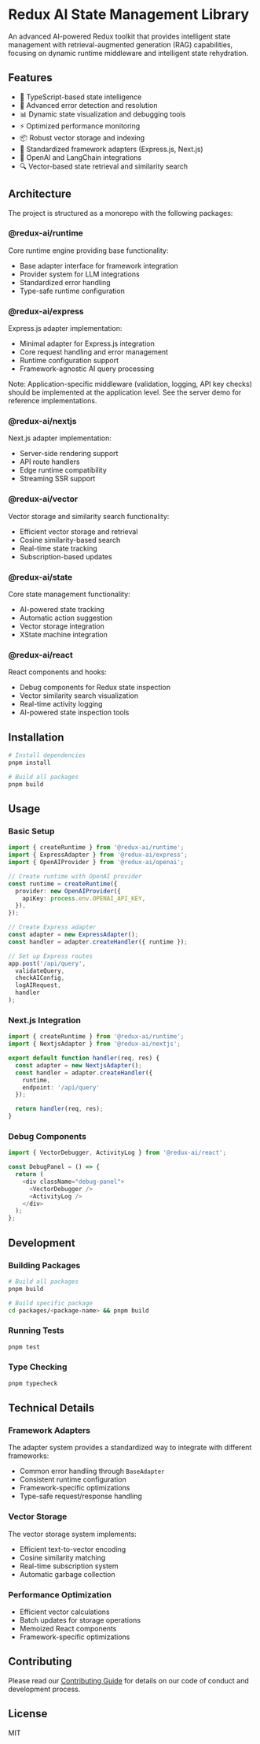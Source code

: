 # Redux AI State Management Library

An advanced AI-powered Redux toolkit that provides intelligent state management with retrieval-augmented generation (RAG) capabilities, focusing on dynamic runtime middleware and intelligent state rehydration.

## Features

- 🧠 TypeScript-based state intelligence
- 🐛 Advanced error detection and resolution
- 📊 Dynamic state visualization and debugging tools
- ⚡ Optimized performance monitoring
- 📦 Robust vector storage and indexing
- 🔄 Standardized framework adapters (Express.js, Next.js)
- 🤖 OpenAI and LangChain integrations
- 🔍 Vector-based state retrieval and similarity search

## Architecture

The project is structured as a monorepo with the following packages:

### @redux-ai/runtime

Core runtime engine providing base functionality:
- Base adapter interface for framework integration
- Provider system for LLM integrations
- Standardized error handling
- Type-safe runtime configuration

### @redux-ai/express

Express.js adapter implementation:
- Minimal adapter for Express.js integration
- Core request handling and error management
- Runtime configuration support
- Framework-agnostic AI query processing

Note: Application-specific middleware (validation, logging, API key checks) should be implemented at the application level. See the server demo for reference implementations.

### @redux-ai/nextjs

Next.js adapter implementation:
- Server-side rendering support
- API route handlers
- Edge runtime compatibility
- Streaming SSR support

### @redux-ai/vector

Vector storage and similarity search functionality:
- Efficient vector storage and retrieval
- Cosine similarity-based search
- Real-time state tracking
- Subscription-based updates

### @redux-ai/state

Core state management functionality:
- AI-powered state tracking
- Automatic action suggestion
- Vector storage integration
- XState machine integration

### @redux-ai/react

React components and hooks:
- Debug components for Redux state inspection
- Vector similarity search visualization
- Real-time activity logging
- AI-powered state inspection tools

## Installation

```bash
# Install dependencies
pnpm install

# Build all packages
pnpm build
```

## Usage

### Basic Setup

```typescript
import { createRuntime } from '@redux-ai/runtime';
import { ExpressAdapter } from '@redux-ai/express';
import { OpenAIProvider } from '@redux-ai/openai';

// Create runtime with OpenAI provider
const runtime = createRuntime({
  provider: new OpenAIProvider({
    apiKey: process.env.OPENAI_API_KEY,
  }),
});

// Create Express adapter
const adapter = new ExpressAdapter();
const handler = adapter.createHandler({ runtime });

// Set up Express routes
app.post('/api/query', 
  validateQuery,
  checkAIConfig,
  logAIRequest,
  handler
);
```

### Next.js Integration

```typescript
import { createRuntime } from '@redux-ai/runtime';
import { NextjsAdapter } from '@redux-ai/nextjs';

export default function handler(req, res) {
  const adapter = new NextjsAdapter();
  const handler = adapter.createHandler({ 
    runtime,
    endpoint: '/api/query'
  });

  return handler(req, res);
}
```

### Debug Components

```typescript
import { VectorDebugger, ActivityLog } from '@redux-ai/react';

const DebugPanel = () => {
  return (
    <div className="debug-panel">
      <VectorDebugger />
      <ActivityLog />
    </div>
  );
};
```

## Development

### Building Packages

```bash
# Build all packages
pnpm build

# Build specific package
cd packages/<package-name> && pnpm build
```

### Running Tests

```bash
pnpm test
```

### Type Checking

```bash
pnpm typecheck
```

## Technical Details

### Framework Adapters

The adapter system provides a standardized way to integrate with different frameworks:

- Common error handling through `BaseAdapter`
- Consistent runtime configuration
- Framework-specific optimizations
- Type-safe request/response handling

### Vector Storage

The vector storage system implements:
- Efficient text-to-vector encoding
- Cosine similarity matching
- Real-time subscription system
- Automatic garbage collection

### Performance Optimization

- Efficient vector calculations
- Batch updates for storage operations
- Memoized React components
- Framework-specific optimizations

## Contributing

Please read our [Contributing Guide](CONTRIBUTING.md) for details on our code of conduct and development process.

## License

MIT